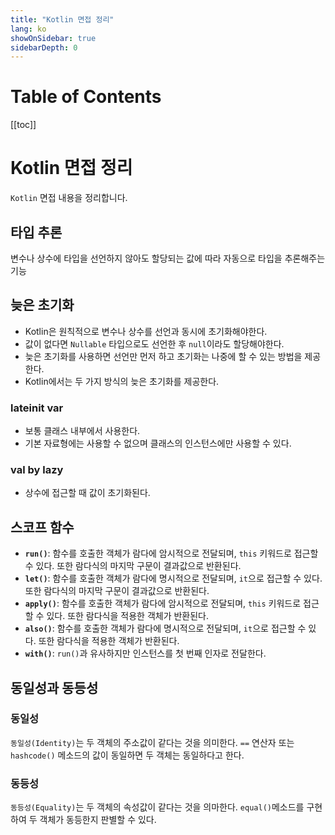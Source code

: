 ```yaml
---
title: "Kotlin 면접 정리"
lang: ko
showOnSidebar: true
sidebarDepth: 0
---
```


# Table of Contents
[[toc]]

# Kotlin 면접 정리
`Kotlin` 면접 내용을 정리합니다.

## 타입 추론
변수나 상수에 타입을 선언하지 않아도 할당되는 값에 따라 자동으로 타입을 추론해주는 기능

## 늦은 초기화
- Kotlin은 원칙적으로 변수나 상수를 선언과 동시에 초기화해야한다.
- 값이 없다면 `Nullable` 타입으로도 선언한 후 `null`이라도 할당해야한다.
- 늦은 초기화를 사용하면 선언만 먼저 하고 초기화는 나중에 할 수 있는 방법을 제공한다.
- Kotlin에서는 두 가지 방식의 늦은 초기화를 제공한다.

### lateinit var
- 보통 클래스 내부에서 사용한다.
- 기본 자료형에는 사용할 수 없으며 클래스의 인스턴스에만 사용할 수 있다.

### val by lazy
- 상수에 접근할 때 값이 초기화된다.


## 스코프 함수
- <b>`run()`</b>: 함수를 호출한 객체가 람다에 암시적으로 전달되며, `this` 키워드로 접근할 수 있다. 또한 람다식의 마지막 구문이 결과값으로 반환된다.
- <b>`let()`</b>: 함수를 호출한 객체가 람다에 명시적으로 전달되며, `it`으로 접근할 수 있다. 또한 람다식의 마지막 구문이 결과값으로 반환된다.
- <b>`apply()`</b>: 함수를 호출한 객체가 람다에 암시적으로 전달되며, `this` 키워드로 접근할 수 있다. 또한 람다식을 적용한 객체가 반환된다.
- <b>`also()`</b>: 함수를 호출한 객체가 람다에 명시적으로 전달되며, `it`으로 접근할 수 있다. 또한 람다식을 적용한 객체가 반환된다.
- <b>`with()`</b>: `run()`과 유사하지만 인스턴스를 첫 번째 인자로 전달한다.

## 동일성과 동등성
### 동일성
`동일성(Identity)`는 두 객체의 주소값이 같다는 것을 의미한다. `==` 연산자 또는 `hashcode()` 메소드의 값이 동일하면 두 객체는 동일하다고 한다.

### 동등성
`동등성(Equality)`는 두 객체의 속성값이 같다는 것을 의마한다. `equal()`메소드를 구현하여 두 객체가 동등한지 판별할 수 있다.